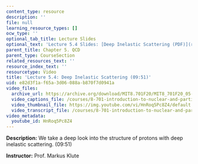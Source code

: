 ```yaml
---
content_type: resource
description: ''
file: null
learning_resource_types: []
ocw_type: ''
optional_tab_title: Lecture Slides
optional_text: 'Lecture 5.4 Slides: [Deep Inelastic Scattering (PDF)](resources/mit8_701f20_lec5-4)'
parent_title: Chapter 5. QCD
parent_type: CourseSection
related_resources_text: ''
resource_index_text: ''
resourcetype: Video
title: 'Lecture 5.4: Deep Inelastic Scattering (09:51)'
uid: e82d3f1a-f65a-3d06-088a-b870f7d0941a
video_files:
  archive_url: https://archive.org/download/MIT8.701F20/MIT8_701F20_05-04_dis_300k.mp4
  video_captions_file: /courses/8-701-introduction-to-nuclear-and-particle-physics-fall-2020/96e5397e3ae05225aa05cf3e3dbabc2c_HnRoq5Pc8Z4.vtt
  video_thumbnail_file: https://img.youtube.com/vi/HnRoq5Pc8Z4/default.jpg
  video_transcript_file: /courses/8-701-introduction-to-nuclear-and-particle-physics-fall-2020/45284c2032098236a440168b452a1d74_HnRoq5Pc8Z4.pdf
video_metadata:
  youtube_id: HnRoq5Pc8Z4
---
```


**Description:** We take a deep look into the structure of protons with deep inelastic scattering. (09:51)

**Instructor:** Prof. Markus Klute